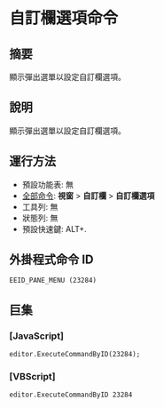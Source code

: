 # 自訂欄選項命令

## 摘要

顯示彈出選單以設定自訂欄選項。

## 說明

顯示彈出選單以設定自訂欄選項。

## 運行方法

- 預設功能表: 無
- [全部命令](../tools/all_commands): **視窗**
\> **自訂欄** \> **自訂欄選項**
- 工具列: 無
- 狀態列: 無
- 預設快速鍵: ALT+.

## 外掛程式命令 ID

```
EEID_PANE_MENU (23284)
```

## 巨集

### \[JavaScript\]

```
editor.ExecuteCommandByID(23284);
```

### \[VBScript\]

```
editor.ExecuteCommandByID 23284
```
